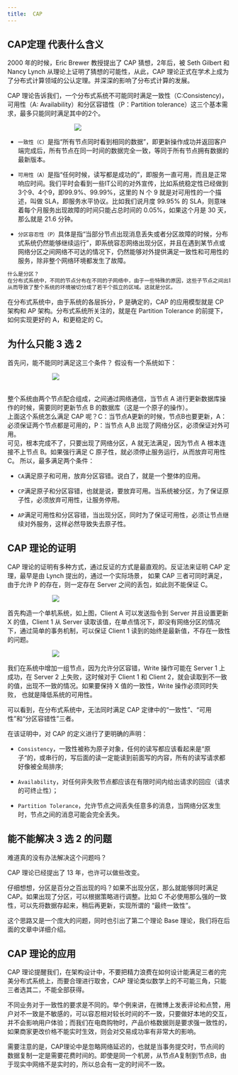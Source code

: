 ```yaml
---
title:  CAP
---
```



## CAP定理 代表什么含义
2000 年的时候，Eric Brewer 教授提出了 CAP 猜想，2年后，被 Seth Gilbert 和 Nancy Lynch 从理论上证明了猜想的可能性，从此，CAP 理论正式在学术上成为了分布式计算领域的公认定理。并深深的影响了分布式计算的发展。

CAP 理论告诉我们，一个分布式系统不可能同时满足一致性（C:Consistency)，可用性（A: Availability）和分区容错性（P：Partition tolerance）这三个基本需求，最多只能同时满足其中的2个。

<div style="padding-left:30%"><img src="../../image/distributed/cap/cap.png" style="max-width:300px;"></div>

- `一致性（C）`是指“所有节点同时看到相同的数据”，即更新操作成功并返回客户端完成后，所有节点在同一时间的数据完全一致，等同于所有节点拥有数据的最新版本。

- `可用性（A）`是指“任何时候，读写都是成功的”，即服务一直可用，而且是正常响应时间。我们平时会看到一些IT公司的对外宣传，比如系统稳定性已经做到3个9、4个9，即99.9%、99.99%，这里的 N 个 9 就是对可用性的一个描述，叫做 SLA，即服务水平协议。比如我们说月度 99.95% 的 SLA，则意味着每个月服务出现故障的时间只能占总时间的 0.05%，如果这个月是 30 天，那么就是 21.6 分钟。

- `分区容忍性（P）`具体是指“当部分节点出现消息丢失或者分区故障的时候，分布式系统仍然能够继续运行”，即系统容忍网络出现分区，并且在遇到某节点或网络分区之间网络不可达的情况下，仍然能够对外提供满足一致性和可用性的服务，除非整个网络环境都发生了故障。


``` markdown
什么是分区？
在分布式系统中，不同的节点分布在不同的子网络中，由于一些特殊的原因，这些子节点之间出现了网络不通的状态，但他们的内部子网络是正常的。
从而导致了整个系统的环境被切分成了若干个孤立的区域。这就是分区。
```
在分布式系统中，由于系统的各层拆分，P 是确定的，CAP 的应用模型就是 CP 架构和 AP 架构。分布式系统所关注的，就是在 Partition Tolerance 的前提下，如何实现更好的 A，和更稳定的 C。

## 为什么只能 3 选 2

首先问，能不能同时满足这三个条件？
假设有一个系统如下：
<div style="padding-left:20%"><img src="../../image/distributed/cap/3choose2.png" style="max-width:500px;"></div>

<br>整个系统由两个节点配合组成，之间通过网络通信，当节点 A 进行更新数据库操作的时候，需要同时更新节点 B 的数据库（这是一个原子的操作）。
<br>上面这个系统怎么满足 CAP 呢？C：当节点A更新的时候，节点B也要更新，A：必须保证两个节点都是可用的，P：当节点 A,B 出现了网络分区，必须保证对外可用。
<br>可见，根本完成不了，只要出现了网络分区，A 就无法满足，因为节点 A 根本连接不上节点 B。如果强行满足 C 原子性，就必须停止服务运行，从而放弃可用性 C。
所以，最多满足两个条件：

 - `CA`满足原子和可用，放弃分区容错。说白了，就是一个整体的应用。

 - `CP`满足原子和分区容错，也就是说，要放弃可用。当系统被分区，为了保证原子性，必须放弃可用性，让服务停用。
 
 - `AP`满足可用性和分区容错，当出现分区，同时为了保证可用性，必须让节点继续对外服务，这样必然导致失去原子性。

## CAP 理论的证明
CAP 理论的证明有多种方式，通过反证的方式是最直观的。反证法来证明 CAP 定理，最早是由 Lynch 提出的，通过一个实际场景，
如果 CAP 三者可同时满足，由于允许 P 的存在，则一定存在 Server 之间的丢包，如此则不能保证 C。

<div style="padding-left:20%"><img src="../../image/distributed/cap/cap-client.jpg" style="max-width:500px;"></div>

首先构造一个单机系统，如上图，Client A 可以发送指令到 Server 并且设置更新 X 的值，Client 1 从 Server 读取该值，在单点情况下，即没有网络分区的情况下，通过简单的事务机制，可以保证 Client 1 读到的始终是最新值，不存在一致性的问题。

<div style="padding-left:20%"><img src="../../image/distributed/cap/cap-mul-client.jpg" style="max-width:500px;"></div>

我们在系统中增加一组节点，因为允许分区容错，Write 操作可能在 Server 1 上成功，在 Server 2 上失败，这时候对于 Client 1 和 Client 2，就会读取到不一致的值，出现不一致的情况。如果要保持 X 值的一致性，Write 操作必须同时失败， 也就是降低系统的可用性。

可以看到，在分布式系统中，无法同时满足 CAP 定律中的“一致性”、“可用性”和“分区容错性”三者。

在该证明中，对 CAP 的定义进行了更明确的声明：

- `Consistency`，一致性被称为原子对象，任何的读写都应该看起来是“原子“的，或串行的，写后面的读一定能读到前面写的内容，所有的读写请求都好像被全局排序;

- `Availability`，对任何非失败节点都应该在有限时间内给出请求的回应（请求的可终止性）；

- `Partition Tolerance`，允许节点之间丢失任意多的消息，当网络分区发生时，节点之间的消息可能会完全丢失。

## 能不能解决 3 选 2 的问题
难道真的没有办法解决这个问题吗？

CAP 理论已经提出了 13 年，也许可以做些改变。

仔细想想，分区是百分之百出现的吗？如果不出现分区，那么就能够同时满足 CAP。如果出现了分区，可以根据策略进行调整。比如 C 不必使用那么强的一致性，可以先将数据存起来，稍后再更新，实现所谓的 “最终一致性”。

这个思路又是一个庞大的问题，同时也引出了第二个理论 Base 理论，我们将在后面的文章中详细介绍。


## CAP 理论的应用

CAP 理论提醒我们，在架构设计中，不要把精力浪费在如何设计能满足三者的完美分布式系统上，而要合理进行取舍，CAP 理论类似数学上的不可能三角，只能三者选其二，不能全部获得。

不同业务对于一致性的要求是不同的。举个例来讲，在微博上发表评论和点赞，用户对不一致是不敏感的，可以容忍相对较长时间的不一致，只要做好本地的交互，并不会影响用户体验；而我们在电商购物时，产品价格数据则是要求强一致性的，如果商家更改价格不能实时生效，则会对交易成功率有非常大的影响。

需要注意的是，CAP理论中是忽略网络延迟的，也就是当事务提交时，节点间的数据复制一定是需要花费时间的。即使是同一个机房，从节点A复制到节点B，由于现实中网络不是实时的，所以总会有一定的时间不一致。


